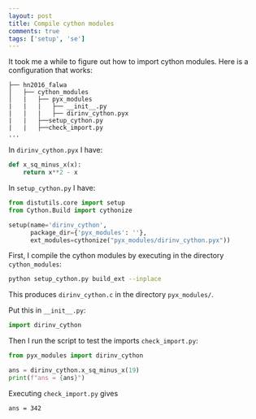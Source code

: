 ```yaml
---
layout: post
title: Compile cython modules
comments: true
tags: ['setup', 'se']
---
```


It took me a while to figure out how to import cython modules. Here is a configuration that works:

```
├── hn2016_falwa
│   ├── cython_modules
│   |   ├── pyx_modules
|   |   |   ├── __init__.py
|   |   |   ├── dirinv_cython.pyx
|   |   ├──setup_cython.py
|   |   ├──check_import.py
...
```

In `dirinv_cython.pyx` I have:

```python
def x_sq_minus_x(x):
    return x**2 - x
```

In `setup_cython.py` I have:

```python
from distutils.core import setup
from Cython.Build import cythonize

setup(name='dirinv_cython',
      package_dir={'pyx_modules': ''},
      ext_modules=cythonize("pyx_modules/dirinv_cython.pyx"))
```

First, I compile the cython modules by executing in the directory `cython_modules`:

```bash
python setup_cython.py build_ext --inplace
```

This produces `dirinv_cython.c` in the directory `pyx_modules/`.

Put this in `__init__.py`:

```python
import dirinv_cython
```

Then I run the script to test the imports `check_import.py`:

```python
from pyx_modules import dirinv_cython

ans = dirinv_cython.x_sq_minus_x(19)
print(f"ans = {ans}")
```

Executing `check_import.py` gives
```
ans = 342
```